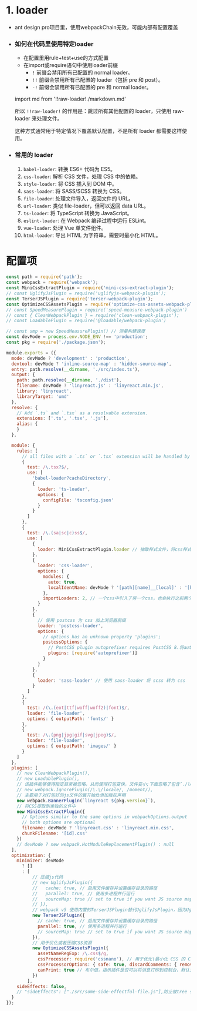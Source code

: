 # 1. loader
- ant design pro项目里，使用webpackChain无效，可能内部有配置覆盖

- ### 如何在代码里使用特定loader
  - 在配置里用rule+test+use的方式配置
  - 在import或require语句中使用loader前缀
    - `!` 前缀会禁用所有已配置的 normal loader。
    - `!!` 前缀会禁用所有已配置的 loader（包括 pre 和 post）。
    - `-!` 前缀会禁用所有已配置的 pre 和 normal loader。
    
  import md from '!!raw-loader!./markdown.md'

  所以 `!!raw-loader!` 的作用是：跳过所有其他配置的 loader，只使用 raw-loader 来处理文件。

  这种方式通常用于特定情况下覆盖默认配置，不是所有 loader 都需要这样使用。

- ### 常用的 loader
  1. `babel-loader`: 转换 ES6+ 代码为 ES5。
  2. `css-loader`: 解析 CSS 文件，处理 CSS 中的依赖。
  3. `style-loader`: 将 CSS 插入到 DOM 中。
  4. `sass-loader`: 将 SASS/SCSS 转换为 CSS。
  5. `file-loader`: 处理文件导入，返回文件的 URL。
  6. `url-loader`: 类似 file-loader，但可以返回 data URL。
  7. `ts-loader`: 将 TypeScript 转换为 JavaScript。
  8. `eslint-loader`: 在 Webpack 编译过程中运行 ESLint。
  9. `vue-loader`: 处理 Vue 单文件组件。
  10. `html-loader`: 导出 HTML 为字符串，需要时最小化 HTML。


# 配置项

```js
const path = require('path');
const webpack = require('webpack');
const MiniCssExtractPlugin = require('mini-css-extract-plugin');
// const UglifyJsPlugin = require('uglifyjs-webpack-plugin');
const TerserJSPlugin = require('terser-webpack-plugin');
const OptimizeCSSAssetsPlugin = require('optimize-css-assets-webpack-plugin');
// const SpeedMeasurePlugin = require('speed-measure-webpack-plugin')
// const { CleanWebpackPlugin } = require('clean-webpack-plugin');
// const LoadablePlugin = require('@loadable/webpack-plugin')

// const smp = new SpeedMeasurePlugin() // 测量构建速度
const devMode = process.env.NODE_ENV !== 'production';
const pkg = require('./package.json');

module.exports = ({
  mode: devMode ? 'development' : 'production',
  devtool: devMode ? 'inline-source-map' : 'hidden-source-map',
  entry: path.resolve(__dirname, './src/index.ts'),
  output: {
    path: path.resolve(__dirname, './dist'),
    filename: devMode ? 'linyreact.js' : 'linyreact.min.js',
    library: 'linyreact',
    libraryTarget: 'umd'
  },
  resolve: {
    // Add `.ts` and `.tsx` as a resolvable extension.
    extensions: ['.ts', '.tsx', '.js'],
    alias: {
    }
  },

  module: {
    rules: [
      // all files with a `.ts` or `.tsx` extension will be handled by `ts-loader`
      {
        test: /\.tsx?$/,
        use: [
          'babel-loader?cacheDirectory',
          {
            loader: 'ts-loader',
            options: {
              configFile: 'tsconfig.json'
            }
          }
        ]
      },
      {
        test: /\.(sa|sc|c)ss$/,
        use: [
          {
            loader: MiniCssExtractPlugin.loader // 抽取样式文件，将css样式文件用link标签引入，使用此loader就不需要用style-loader，即使用了也不会有效果
          },
          {
            loader: 'css-loader',
            options: {
              modules: {
                auto: true,
                localIdentName: devMode ? '[path][name]__[local]' : '[hash:base64:5]'
              },
              importLoaders: 2, // 一个css中引入了另一个css，也会执行之前两个loader，即postcss-loader和sass-loader
            }
          },
          {
            // 使用 postcss 为 css 加上浏览器前缀
            loader: 'postcss-loader',
            options: {
              // options has an unknown property 'plugins';
              postcssOptions: {
                // PostCSS plugin autoprefixer requires PostCSS 8.将autoprefixer降到8.0.0版本
                plugins: [require('autoprefixer')]
              }
            }
          },
          {
            loader: 'sass-loader' // 使用 sass-loader 将 scss 转为 css
          }
        ]
      },
      {
        test: /(\.(eot|ttf|woff|woff2)|font)$/,
        loader: 'file-loader',
        options: { outputPath: 'fonts/' }
      },
      {
        test: /\.(png|jpg|gif|svg|jpeg)$/,
        loader: 'file-loader',
        options: { outputPath: 'images/' }
      }
    ]
  },
  plugins: [
    // new CleanWebpackPlugin(),
    // new LoadablePlugin(),
    // 该插件能够使得指定目录被忽略，从而使得打包变快，文件变小;下面忽略了包含’./locale/'该字段路径的文件目录,但是也使得我们使用的时候不能显示中文语言了，所以这个时候可以手动引入中文语言的目录
    // new webpack.IgnorePlugin(/\.\/locale/, /moment/),
    // 主要用于对打包好的js文件的最开始处添加版权声明
    new webpack.BannerPlugin(`linyreact ${pkg.version}`),
    // 将CSS提取到单独的文件中
    new MiniCssExtractPlugin({
      // Options similar to the same options in webpackOptions.output
      // both options are optional
      filename: devMode ? 'linyreact.css' : 'linyreact.min.css',
      chunkFilename: '[id].css'
    })
    // devMode ? new webpack.HotModuleReplacementPlugin() : null
  ],
  optimization: {
    minimizer: devMode
      ? []
      : [
          // 压缩js代码
          // new UglifyJsPlugin({
          //   cache: true, // 启用文件缓存并设置缓存目录的路径
          //   parallel: true, // 使用多进程并行运行
          //   sourceMap: true // set to true if you want JS source maps
          // }),
          // webpack v5 使用内置的TerserJSPlugin替代UglifyJsPlugin，因为UglifyJsPlugin不支持ES6
          new TerserJSPlugin({
            // cache: true, // 启用文件缓存并设置缓存目录的路径
            parallel: true, // 使用多进程并行运行
            // sourceMap: true // set to true if you want JS source maps
          }),
          // 用于优化或者压缩CSS资源
          new OptimizeCSSAssetsPlugin({
            assetNameRegExp: /\.css$/g,
            cssProcessor: require('cssnano'), // 用于优化\最小化 CSS 的 CSS 处理器，默认为 cssnano
            cssProcessorOptions: { safe: true, discardComments: { removeAll: true } }, // 传递给 cssProcesso
            canPrint: true // 布尔值，指示插件是否可以将消息打印到控制台，默认为 true
          })
        ],
    sideEffects: false,
    // "sideEffects": ["./src/some-side-effectful-file.js"],防止被tree shaking
  }
});

```